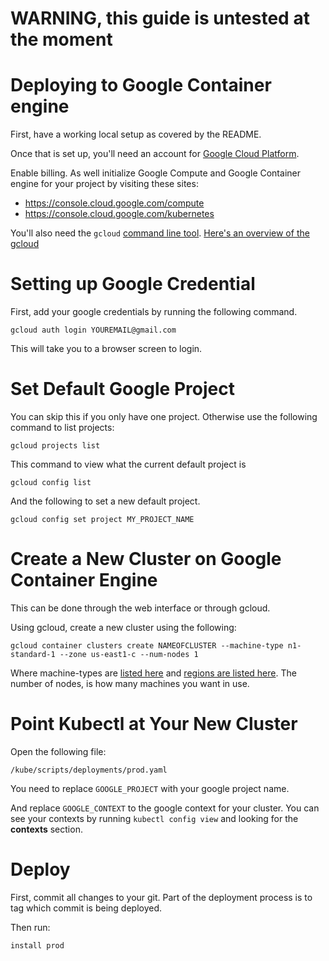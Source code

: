 # WARNING, this guide is untested at the moment


# Deploying to Google Container engine
First, have a working local setup as covered by the README.

Once that is set up, you'll need an account for [Google Cloud Platform](https://cloud.google.com/).

Enable billing.  As well initialize Google Compute and Google Container engine for your project by visiting these sites:

  * https://console.cloud.google.com/compute
  * https://console.cloud.google.com/kubernetes

You'll also need the `gcloud` [command line tool](https://cloud.google.com/sdk/docs/).  [Here's an overview of the gcloud](https://cloud.google.com/sdk/gcloud/reference/)

# Setting up Google Credential
First, add your google credentials by running the following command.

`gcloud auth login YOUREMAIL@gmail.com`

This will take you to a browser screen to login.

# Set Default Google Project
You can skip this if you only have one project.
Otherwise use the following command to list projects:

`gcloud projects list`

This command to view what the current default project is

`gcloud config list`

And the following to set a new default project.

`gcloud config set project MY_PROJECT_NAME`


# Create a New Cluster on Google Container Engine

This can be done through the web interface or through gcloud.

Using gcloud, create a new cluster using the following:

`gcloud container clusters create NAMEOFCLUSTER --machine-type n1-standard-1 --zone us-east1-c --num-nodes 1`

Where machine-types are [listed here](https://cloud.google.com/compute/docs/machine-types) and [regions are listed here](https://cloud.google.com/compute/docs/regions-zones/regions-zones).  The number of nodes, is how many machines you want in use.


# Point Kubectl at Your New Cluster

Open the following file:

`/kube/scripts/deployments/prod.yaml`

You need to replace `GOOGLE_PROJECT` with your google project name.

And replace `GOOGLE_CONTEXT` to the google context for your cluster.  You can see your contexts by running `kubectl config view` and looking for the __contexts__ section.

# Deploy

First, commit all changes to your git.  Part of the deployment process is to tag which commit is being deployed.

Then run:

`install prod`
